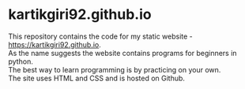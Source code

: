 # kartikgiri92.github.io
This repository contains the code for my static website - https://kartikgiri92.github.io.     
As the name suggests the website contains programs for beginners in python.  
The best way to learn programming is by practicing on your own.   
The site uses HTML and CSS and is hosted on Github.
